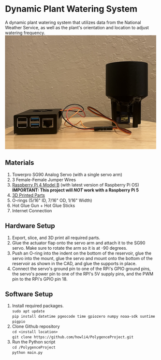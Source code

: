 # Dynamic Plant Watering System
A dynamic plant watering system that utilizes data from the National Weather Service, as well as the plant's orientation and location to adjust watering frequency.\
<img src="https://github.com/howli4/PolygenceProject/blob/master/System%20Picture.jpg" alt="System Picture" width="500"/>

## Materials
1. Towerpro SG90 Analog Servo (with a single servo arm)
2. 3 Female-Female Jumper Wires
3. [Raspberry Pi 4 Model B](https://www.raspberrypi.com/products/raspberry-pi-4-model-b/) (with latest version of Raspberry Pi OS) **IMPORTANT: This project will _NOT_ work with a Raspberry Pi 5**
4. [3D Printed Parts](https://cad.onshape.com/documents/d2bddf53dcd5558dbb8bdeef/w/6d26f46bb79cac228e16e5e8/e/d892201bd4037640de4d20c5?renderMode=0&uiState=67101d823e284f6f3d667be1)
5. O-rings (5/16" ID, 7/16" OD, 1/16" Width)
6. Hot Glue Gun + Hot Glue Sticks
7. Internet Connection

## Hardware Setup
1. Export, slice, and 3D print all required parts.
2. Glue the actuator flap onto the servo arm and attach it to the SG90 servo. Make sure to rotate the arm so it is at -90 degrees.
3. Push an O-ring into the indent on the bottom of the reservoir, glue the servo into the mount, glue the servo and mount onto the bottom of the reservoir as shown in the CAD, and glue the supports in place.
5. Connect the servo's ground pin to one of the RPi's GPIO ground pins, the servo's power pin to one of the RPI's 5V supply pins, and the PWM pin to the RPi's GPIO pin 18.

## Software Setup
1. Install required packages.\
`sudo apt update`\
`pip install datetime pgeocode time gpiozero numpy noaa-sdk suntime pigpio`
2. Clone Github repository\
`cd <install location>`\
`git clone https://github.com/howli4/PolygenceProject.git`
3. Run the Python script\
`cd /PolygenceProject`\
`python main.py`
